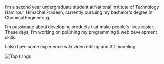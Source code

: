 I’m a second year undergraduate student at National Institute of Technology Hamirpur, Himachal Pradesh, currently pursuing my bachelor's degree in Chemical Engineering. 

I’m passionate about developing products that make people's lives easier. These days, I’m working on polishing my programming & web development skills.

I also have some experience with video editing and 3D modeling.

<!--   GitHub Readme Stats -->
<!-- ![Akshit's GitHub stats](https://github-readme-stats.vercel.app/api?username=akshzyx&count_private=true&show_icons=true&theme=dark) -->

![Top Langs](https://github-readme-stats.vercel.app/api/top-langs/?username=akshzyx&layout=compact&theme=dark)
